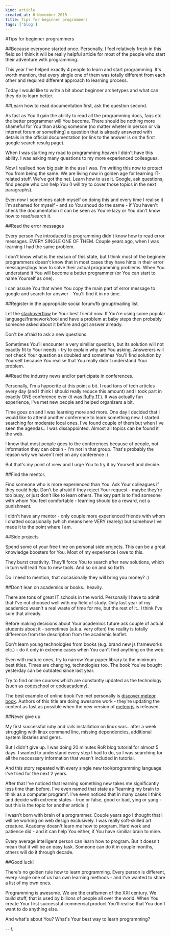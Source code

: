 ```yaml
---
kind: article
created_at: 6 November 2015
title: Tips for beginner programmers
tags: ['blog']
---
```


#Tips for beginner programmers

##Because everyone started once. Personally, I feel relatively fresh in this field so I think it will be really helpful article for most of the people who start their adventure with programming.

This year I've helped exactly 4 people to learn and start programming. It's worth mention, that every single one of them was totally different from each other and required different approach to learning process.

Today I would like to write a bit about beginner archetypes and what can they do to learn better.

##Learn how to read documentation first, ask the question second.

As fast as You'll gain the ability to read all the programming docs, faqs etc. the better programmer will You become. There should be nothing more shameful for You than asking someone (no matter wheter in person or via internet forum or something) a question that is already answered with details in the official documentation (or link to the answer is on the first google search resulg page). 

When I was starting my road to programming heaven I didn't have this ability. I was asking many questions to my more experienced colleagues. 

Now I realised how big pain in the ass I was. I'm writing this now to protect You from being the same. We are living now in golden age for learning IT-related stuff. We've got the net. Learn how to use it. Google, ask questions, find people who can help You (I will try to cover those topics in the next paragraphs).

Even now I sometimes catch myself on doing this and every time I realise it I'm ashamed for myself - and so You shoud do the same - if You haven't check the documentation it can be seen as You're lazy or You don't know how to read/search it.

##Read the error messages

Every person I've introduced to programming didn't know how to read error messages. EVERY SINGLE ONE OF THEM. Couple years ago, when I was learning I had the same problem. 

I don't know what is the reason of this state, but I think most of the beginner programmers doesn't know that in most cases they have hints in their error messages/logs how to solve their actual programming problems. When You understand it You will become a better programmer (or You can start to name Yourself as one).

I can assure You that when You copy the main part of error message to google and search for answer - You'll find it in no time.

##Register in the appropriate social forum/fb group/mailing list.

Let the [stackoverflow](http://stackoverflow.com) be Your best friend now. If You're using some popular language/framework/tool and have a problem at baby steps then probably someone asked about it before and got answer already.

Don't be afraid to ask a new questions. 

Sometimes You'll encounter a very similiar question, but its solution will not exactly fit to Your needs - try to explain why are You asking. Answerers will not check Your question as doubled and sometimes You'll find solution by Yourself because You realise that You really didn't understand Your problem.

##Read the industry news and/or participate in conferences.

Personally, I'm a hypocrite at this point a bit. I read tons of tech articles every day (and I think I should really reduce this amount) and I took part in exactly ONE conference ever (it was [RuPy 11'](http://11.rupy.eu)). It was actually fun experience, I've met new people and helped organizers a bit. 

Time goes on and I was learning more and more. One day I decided that I would like to attend another conference to learn something new. I started searching for moderate local ones. I've found couple of them but when I've seen the agendas.. I was dissappointed. Almost all topics can be found it the web.

I know that most people goes to the conferences because of people, not information they can obtain - I'm not in that group. That's probably the reason why we haven't met on any conference :)

But that's my point of view and I urge You to try it by Yourself and decide.

##Find the mentor.

Find someone who is more experienced than You. Ask Your colleagues if they could help. Don't be afraid if they reject Your request - maybe they're too busy, or just don't like to learn others. The key part is to find someone with whom You feel comfortable - learning should be a reward, not a punishment.

I didn't have any mentor - only couple more experienced friends with whom I chatted occasionally (which means here VERY rearely) but somehow I've made it to the point where I am.

##Side projects

Spend some of your free time on personal side projects. This can be a great knowledge boosters for You. Most of my experience I owe to this. 

They burst creativity. They'll force You to search after new solutions, which in turn will lead You to new tools. And so on and so forth.

Do I need to mention, that occasionally they will bring you money? :)

##Don't lean on academics or books.. heavily.

There are tons of great IT schools in the world. Personally I have to admit that I've not choosed well with my field of study. Only last year of my academics wasn't a real waste of time for me, but the rest of it.. I think I've sum that already.

Before making decisions about Your academics future ask couple of actual students about it - sometimes (a.k.a. very often) the reality is totally difference from the description from the academic leaflet.

Don't learn young technologies from books (e.g. brand new js frameworks etc.) - do it only in extreme cases when You can't find anything on the web.

Even with mature ones, try to narrow Your paper library to the minimum best titles. Times are changing, technologies too. The book You've bought yesterday can be outdated since last year. 

Try to find online courses which are constantly updated as the technology (such as [codeschool](http://codeschool) or [codeacademy](http://codeacademy)).

The best example of online book I've met personally is [discover meteor book](http://discovermeteor.com). Authors of this title are doing awesome work - they're updating the content as fast as possible when the new version of [meteorjs](http://meteor.com) is released.

##Never give up

My first successful ruby and rails installation on linux was.. after a week struggling with linux command line, missing dependencies, additional system libraries and gems.

But I didn't give up. I was doing 20 minutes RoR blog tutorial for almost 5 days. I wanted to understand every step I had to do, so I was searching for all the neccessary information that wasn't included in tutorial. 

And this story repeated with every single new tool/programming language I've tried for the next 2 years.

After that I've noticed that learning something new takes me significantly less time than before. I've even named that state as "learning my brain to think as a computer program". I've even noticed that in many cases I think and decide with extreme states - true or false, good or bad, ying or yang - but this is the topic for another article ;)

I wasn't born with brain of a programmer. Couple years ago I thought that I will be working on web design exclusively. I was really soft-skilled art creature. Academy doesn't learn me how to program. Hard work and patience did - and it can help You either, if You have similiar brain to mine. 

Every average intelligent person can learn how to program. But it doesn't mean that it will be an easy task. Someone can do it in couple months, others will do it through decade.

##Good luck!

There's no golden rule how to learn programming. Every person is different, every single one of us has own learning methods - and I've wanted to share a list of my own ones.

Programming is awesome. We are the craftsmen of the XXI century. We build stuff, that is used by billions of people all over the world. When You create Your first successful commercial product You'll realise that You don't want to do anything else.

And what's about You? What's Your best way to learn programming?

-- ł.
